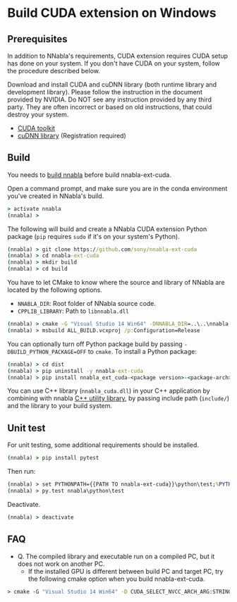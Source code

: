 # Build CUDA extension on Windows

## Prerequisites

In addition to NNabla's requirements, CUDA extension requires CUDA setup has done on your system. If you don't have CUDA on your system, follow the procedure described below.


Download and install CUDA and cuDNN library (both runtime library and development library). Please follow the instruction in the document provided by NVIDIA. Do NOT see any instruction provided by any third party. They are often incorrect or based on old instructions, that could destroy your system.

* [CUDA toolkit](https://developer.nvidia.com/cuda-downloads)
* [cuDNN library](https://developer.nvidia.com/rdp/cudnn-download) (Registration required)

## Build

You needs to [build nnabla](build.md) before build nnabla-ext-cuda.

Open a command prompt, and make sure you are in the conda environment you've created in NNabla's build.

```bat
> activate nnabla
(nnabla) >
```

The following will build and create a NNabla CUDA extension Python package (`pip` requires `sudo` if it's on your system's Python).

```bat
(nnabla) > git clone https://github.com/sony/nnabla-ext-cuda
(nnabla) > cd nnabla-ext-cuda
(nnabla) > mkdir build
(nnabla) > cd build
```

You have to let CMake to know where the source and library of NNabla are located by the following options.

- `NNABLA_DIR`: Root folder of NNabla source code.
- `CPPLIB_LIBRARY`: Path to `libnnabla.dll`

```bat
(nnabla) > cmake -G "Visual Studio 14 Win64" -DNNABLA_DIR=..\..\nnabla -DCPPLIB_LIBRARY=..\..\nnabla\build\bin\Release\nnabla.dll ..
(nnabla) > msbuild ALL_BUILD.vcxproj /p:Configuration=Release
```

You can optionally turn off Python package build by passing `-DBUILD_PYTHON_PACKAGE=OFF` to `cmake`.
To install a Python package:

```bat
(nnabla) > cd dist
(nnabla) > pip uninstall -y nnabla-ext-cuda
(nnabla) > pip install nnabla_ext_cuda-<package version>-<package-arch>.whl
```

You can use C++ library (`nnabla_cuda.dll`) in your C++ application by combining with nnabla [C++ utility library](https://github.com/sony/nnabla/tree/master/doc/build/build_cpp_utils_windows.md), by passing include path (`include/`) and the library to your build system.

## Unit test

For unit testing, some additional requirements should be installed.

```bat
(nnabla) > pip install pytest
```

Then run:
```bat
(nnabla) > set PYTHONPATH={{PATH TO nnabla-ext-cuda}}\python\test;%PYTHONPATH%
(nnabla) > py.test nnabla\python\test
```

Deactivate.

```bat
(nnabla) > deactivate
```

## FAQ

* Q. The compiled library and executable run on a compiled PC, but it does not work on another PC.
  * If the installed GPU is different between build PC and target PC, try the following cmake option when you build nnabla-ext-cuda.

```bat
> cmake -G "Visual Studio 14 Win64" -D CUDA_SELECT_NVCC_ARCH_ARG:STRING="All" ..\
```

